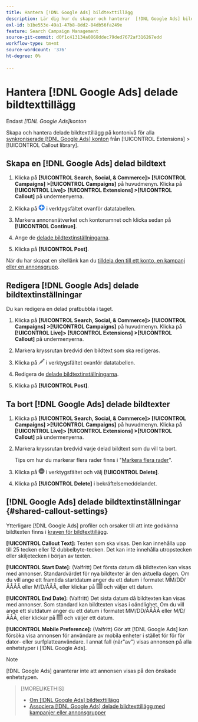 ```yaml
---
title: Hantera [!DNL Google Ads] bildtexttillägg
description: Lär dig hur du skapar och hanterar  [!DNL Google Ads] bildtexttillägg.
exl-id: b1be553e-49a1-47b8-8dd2-84db56fa249e
feature: Search Campaign Management
source-git-commit: d0f1c413134a0868ddec79ded7672af316267edd
workflow-type: tm+mt
source-wordcount: '376'
ht-degree: 0%

---
```


# Hantera [!DNL Google Ads] delade bildtexttillägg

Endast *[!DNL Google Ads]konton*

Skapa och hantera delade bildtexttillägg på kontonivå för alla [synkroniserade [!DNL Google Ads] konton](/help/search-social-commerce/campaign-management/accounts/ad-network-account-about.md) från [!UICONTROL Extensions] > [!UICONTROL Callout library].

## Skapa en [!DNL Google Ads] delad bildtext

1. Klicka på **[!UICONTROL Search, Social, & Commerce]> [!UICONTROL Campaigns] >[!UICONTROL Campaigns]** på huvudmenyn. Klicka på **[!UICONTROL Live]> [!UICONTROL Extensions] >[!UICONTROL Callout]** på undermenyerna.

1. Klicka på ![Skapa](/help/search-social-commerce/assets/add.png "Skapa") i verktygsfältet ovanför datatabellen.

1. Markera annonsnätverket och kontonamnet och klicka sedan på **[!UICONTROL Continue]**.

1. Ange de [delade bildtextinställningarna](#shared-callout-settings).

1. Klicka på **[!UICONTROL Post]**.

När du har skapat en sitellänk kan du [tilldela den till ett konto, en kampanj eller en annonsgrupp](callout-extension-associate.md).

## Redigera [!DNL Google Ads] delade bildtextinställningar

Du kan redigera en delad pratbubbla i taget.

1. Klicka på **[!UICONTROL Search, Social, & Commerce]> [!UICONTROL Campaigns] >[!UICONTROL Campaigns]** på huvudmenyn. Klicka på **[!UICONTROL Live]> [!UICONTROL Extensions] >[!UICONTROL Callout]** på undermenyerna.

1. Markera kryssrutan bredvid den bildtext som ska redigeras.

1. Klicka på ![Redigera](/help/search-social-commerce/assets/edit.png "Redigera") i verktygsfältet ovanför datatabellen.

1. Redigera de [delade bildtextinställningarna](#shared-callout-settings).

1. Klicka på **[!UICONTROL Post]**.

## Ta bort [!DNL Google Ads] delade bildtexter

1. Klicka på **[!UICONTROL Search, Social, & Commerce]> [!UICONTROL Campaigns] >[!UICONTROL Campaigns]** på huvudmenyn. Klicka på **[!UICONTROL Live]> [!UICONTROL Extensions] >[!UICONTROL Callout]** på undermenyerna.

1. Markera kryssrutan bredvid varje delad bildtext som du vill ta bort.

   Tips om hur du markerar flera rader finns i &quot;[Markera flera rader](/help/search-social-commerce/common-tasks/navigation-editing-selection/multiple-rows-select.md)&quot;.

1. Klicka på ![Mer](/help/search-social-commerce/assets/more.png "Mer") i verktygsfältet och välj **[!UICONTROL Delete]**.

1. Klicka på **[!UICONTROL Delete]** i bekräftelsemeddelandet.

## [!DNL Google Ads] delade bildtextinställningar {#shared-callout-settings}

Ytterligare [!DNL Google Ads] profiler och orsaker till att inte godkänna bildtexten finns i [kraven för bildtexttillägg](https://support.google.com/adspolicy/answer/1054212).

**[!UICONTROL Callout Text]:** Texten som ska visas. Den kan innehålla upp till 25 tecken eller 12 dubbelbyte-tecken. Det kan inte innehålla utropstecken eller skiljetecken i början av texten.

**[!UICONTROL Start Date]:** (Valfritt) Det första datum då bildtexten kan visas med annonser. Standardvärdet för nya bildtexter är den aktuella dagen. Om du vill ange ett framtida startdatum anger du ett datum i formatet MM/DD/ÅÅÅÅ eller M/D/ÅÅÅ, eller klickar på ![Kalender](/help/search-social-commerce/assets/calendar.png "Kalender") och väljer ett datum.

**[!UICONTROL End Date]:** (Valfritt) Det sista datum då bildtexten kan visas med annonser. Som standard kan bildtexten visas i oändlighet. Om du vill ange ett slutdatum anger du ett datum i formatet MM/DD/ÅÅÅÅ eller M/D/ÅÅÅ, eller klickar på ![Kalender](/help/search-social-commerce/assets/calendar.png "Kalender") och väljer ett datum.

**[!UICONTROL Mobile Preference]:** (Valfritt) Gör att [!DNL Google Ads] kan försöka visa annonsen för användare av mobila enheter i stället för för för dator- eller surfplatteanvändare. I annat fall (när&quot;av&quot;) visas annonsen på alla enhetstyper i [!DNL Google Ads].

>[!NOTE]
>
>[!DNL Google Ads] garanterar inte att annonsen visas på den önskade enhetstypen.

>[!MORELIKETHIS]
>
>* [Om [!DNL Google Ads] bildtexttillägg](callout-extension-about.md)
>* [Associera [!DNL Google Ads] delade bildtexttillägg med kampanjer eller annonsgrupper](callout-extension-associate.md)
